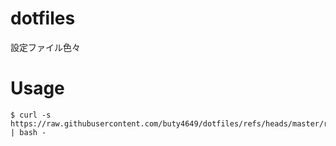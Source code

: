 dotfiles
========

設定ファイル色々

# Usage

```
$ curl -s https://raw.githubusercontent.com/buty4649/dotfiles/refs/heads/master/run.sh | bash -
```
